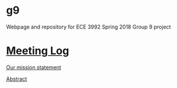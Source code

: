 # g9

Webpage and repository for ECE 3992 Spring 2018 Group 9 project

# [Meeting Log](https://docs.google.com/document/d/1EqHrG5070RBNwIU5UX6c98iH-gWA2iIF8dvR4XRqYG4/)

[Our mission statement](https://goo.gl/5UtYJM)



[Abstract](https://docs.google.com/document/d/1ATABZSRttfmpXNOQQWVi6gUUWrG7QBtsrjB3JEH96ko/)
